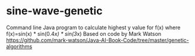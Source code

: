 # sine-wave-genetic
Command line Java program to calculate highest y value for f(x) where f(x)=sin(x) * sin(0.4*x) * sin(3*x)
Based on code by Mark Watson https://github.com/mark-watson/Java-AI-Book-Code/tree/master/genetic-algorithms
